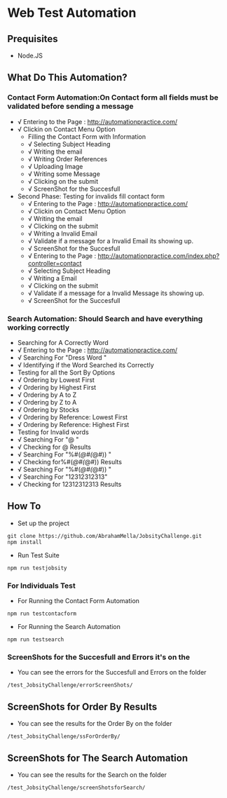 # Web Test Automation
 ## Prequisites
 - Node.JS

 ## What Do This Automation?
###  Contact Form Automation:On Contact form all fields must be validated before sending a message
 - √ Entering to the Page : http://automationpractice.com/ 
  - √ Clickin on Contact Menu Option 
    -  Filling the Contact Form with Information
      -  √ Selecting Subject Heading  
       - √ Writing the email 
       - √ Writing Order References 
       - √ Uploading Image 
       - √ Writing some Message 
      - √ Clicking on the submit 
       - √ ScreenShot for the Succesfull 
  - Second Phase: Testing for invalids fill contact form
     - √ Entering to the Page : http://automationpractice.com/ 
     - √ Clickin on Contact Menu Option 
     - √ Writing the email 
     - √ Clicking on the submit 
     - √ Writing a Invalid Email 
     - √ Validate if a message for a Invalid Email its showing up.
     - √ ScreenShot for the Succesfull
     - √ Entering to the Page : http://automationpractice.com/index.php?controller=contact 
     - √ Selecting Subject Heading  
     - √ Writing a  Email 
     - √ Clicking on the submit 
     - √ Validate if a message for a Invalid Message its showing up. 
     - √ ScreenShot for the Succesfull

 ### Search Automation: Should Search and have everything working correctly
   -  Searching for A Correctly Word
   -  √ Entering to the Page : http://automationpractice.com/  
   -  √ Searching For "Dress Word " 
   -  √ Identifying if the Word Searched its Correctly 
   -  Testing for all the Sort By Options
   -  √ Ordering by Lowest First 
   -  √ Ordering by Highest  First 
   -  √ Ordering by A to Z  
   -  √ Ordering by Z to A  
   - √ Ordering by Stocks 
   - √ Ordering by Reference: Lowest First  
   - √ Ordering by Reference: Highest First 
   - Testing for Invalid words
   -   √ Searching For "@ "
   -  √ Checking for @ Results  
   -  √ Searching For "%#(*@#(*@#)) " 
   -  √ Checking for%#(*@#(*@#)) Results  
   -  √ Searching For "%#(*@#(*@#)) " 
   -  √ Searching For "12312312313"  
   -   √ Checking for 12312312313 Results 

## How To
- Set up the project
```
git clone https://github.com/AbrahamMella/JobsityChallenge.git
npm install 
```
- Run Test Suite
```
npm run testjobsity
```

### For Individuals Test
- For Running the Contact Form Automation

```
npm run testcontacform
```

- For Running the Search Automation

``
npm run testsearch
``


### ScreenShots for the Succesfull and Errors it's on the
- You can see the errors for the Succesfull and Errors on the folder 
```
/test_JobsityChallenge/errorScreenShots/
```
## ScreenShots for Order By Results
- You can see the results for the Order By on the folder 
```
/test_JobsityChallenge/ssForOrderBy/
```

## ScreenShots for The Search Automation
- You can see the results for the Search on the folder 
```
/test_JobsityChallenge/screenShotsforSearch/
```
